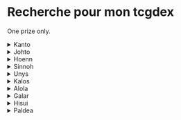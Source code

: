 # Recherche pour mon tcgdex

One prize only.

<details>
  <summary>Kanto</summary>

  * Dracaufeu                
</details>

<details>
  <summary>Johto</summary>

  * Meganium 
  * Macronium   
  * Toudoudou  
  * Joligleur    
  * Axoloto 
  * Zarbi (sauf w)
  * Corayon     
  * Debugan    
  * Raikou  
  * Lugia
</details>

<details>
  <summary>Hoenn</summary>

  * Jungko
  * Charmillon
  * Blindalisse
  * Ninjask
  * Munja
  * Azurill
  * Armaldo
  * Okéoké
  * Dratak
  * Rayquaza
  * Deoxis (formes Attaque, defense & vitesse)
  * Morpheo (formes eau, feu)
</details>

<details>
  <summary>Sinnoh</summary>

  * Pingoleon
  * Charkos
  * Dinoclier
  * Bastiodon
  * Cheniselle (rose & jaune)
  * Ceriflor
  * Ptiravi
  * Rapion
  * Drascor
  * Mamochon
  * Galame
  * Crefadet
  * Crefodet
  * Dialgo (forme originelle)
  * Palkia (forme originelle)
  * Giratina (les 2 formes)
  * Arceus
  * Motisma (formes glace)
</details>

<details>
  <summary>Unys</summary>

  * Lianaja
  * Majaspic
  * Grokui
  * Grotichon
  * Roitiflam
  * Clamiral
  * Miradar
  * Ponchien
  * Mastouffe
  * Mushana
  * Nodulithe
  * Geolithe
  * Betochef
  * Crapuscule
  * Bargantua (Rouge & bleu)
  * Darumacho (les 2 formes)
  * Carapagos
  * Lakmecygne
  * Vivaldain (printemps & été)
  * Haydaim (les 4 formes)
  * Gaulet
  * Viskuse (les 2 formes)
  * Moyade (les 2 formes)
  * Lugulabre
  * Limonde
  * Drakkarmin
  * Gueriaigle
  * Trioxhydre
  * Terrakium
  * Boreas (totemique)
  * Fulguris (totemique)
  * Demeteros (totemique)
  * Kyurem (white & black)
  * Meloetta (les 2 formes)
</details>

<details>
  <summary>Kalos</summary>

  * Boguérisse
  * Blindépique
  * Amphinobi
  * Nemelios (femelle)
  * Kravarech
  * Ptyranidur
  * Rexilius
  * Amagara
  * Dragmara
  * Zygarde (forme 100%)
  * Hoopa (forme petit)
</details>

<details>
  <summary>Alola</summary>

  * Felinferno
  * Otaquin
  * Otarlette
  * Oratoria
  * Picassaut
  * Piclairon
  * Bazoucan
  * Plumeline (rose & bleu)
  * Lougaroc (nuit et crepuscule)
  * Froussardine (forme banc)
  * Predasterie
  * Tarenbulle
  * Guerilande
  * Type:0
  * Silvalié
  * Meteno (toutes les formes sauf le rose)
  * Bebecaille
  * Ekaiser
  * Tokoriko
  * Tokopillon
  * Tokopisco
  * Solgaleo
  * Lunala
  * Zeroid
  * Mouscoto
  * Cancrelove
  * Cablifere
  * Bamboiselle
  * Katagami
  * Angloutiran
  * Necrozma (toutes les formes)
  * Marshado
  * Vemini
  * Mandrillon
  * Ama*ama
  * Pierroteknik
  * Melmetal
  * Raichu
  * Goupix
  * Feunard
  * Miasous
  * Persian
  * Noadkoko
</details>

<details>
  <summary>Galar</summary>

  * Ixon
  * M. Glaquette
  * Tutékri
  * Bekaglacon (forme tete ronde)
  * Galvagon
  * Galvagla
  * Hydragon
  * Hydragla
  * Wushours
  * Shifours (les 2 formes)
  * Regieleki
  * Spectreval
  * Sylveroi (les 3 formes)
  * Smoggogo
  * Galopa
  * Flagadoss
  * Roigada
  * Darumacho (les 2 formes)
  * Tutafeh
</details>

<details>
  <summary>Hisui</summary>

  * Cerbylin
  * Hachecateur
  * Ursaking
  * Paragruel (male & femelle)
  * Farfurex
  * Amovenus (forme tortue)
  * Typhlosion
  * Clamiral
  * Zoroark
  * Muplodocus
  * Seracrawl
  * Archeduc
</details>

<details>
  <summary>Paldea</summary>

  * Tapatoes (toutes sauf le vert)
  * Terapagos (forme petit)
</details>
